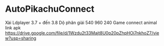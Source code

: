 # AutoPikachuConnect
Xài Ldplayer 3.7 + đến 3.8
Dộ phân giải 540 960 240 
Game connect animal 
link apk https://drive.google.com/file/d/1Wzdu2t33Majt8U0p20pZhpHOi7nkhoZ7/view?usp=sharing
